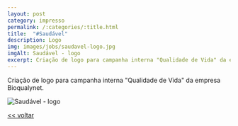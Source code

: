 ```yaml
---
layout: post
category: impresso
permalink: /:categories/:title.html
title:  "#Saudável"
description: Logo
img: images/jobs/saudavel-logo.jpg
imgAlt: Saudável - logo
excerpt: Criação de logo para campanha interna "Qualidade de Vida" da empresa Bioqualynet.
---
```


Criação de logo para campanha interna "Qualidade de Vida" da empresa Bioqualynet.

<img src="{{ site.baseurl }}/images/jobs/saudavel.jpg" alt="Saudável - logo">
	
<a href="{{ site.baseurl }}/trabalhos.html"> << voltar </a>